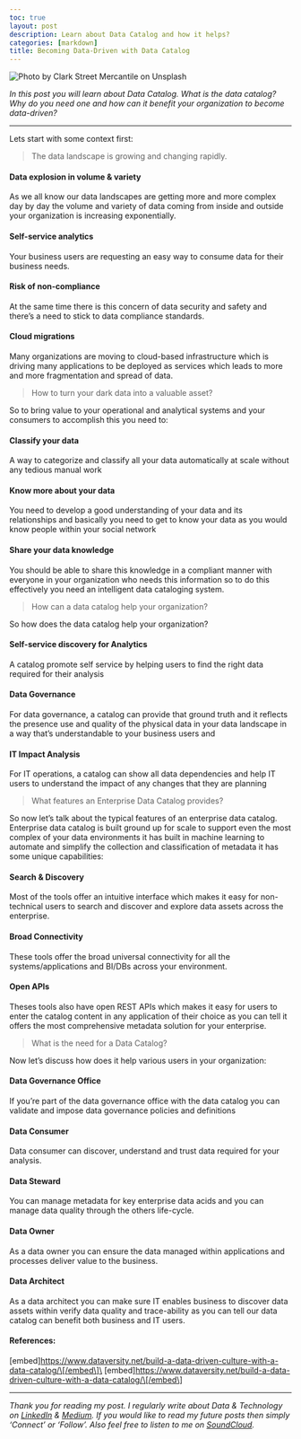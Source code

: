 ```yaml
---
toc: true
layout: post
description: Learn about Data Catalog and how it helps?
categories: [markdown]
title: Becoming Data-Driven with Data Catalog
---
```


![Photo by [Clark Street Mercantile](https://unsplash.com/photos/S042liZk3A8?utm_source=unsplash&utm_medium=referral&utm_content=creditCopyText) on [Unsplash](https://unsplash.com/@mercantile?utm_source=unsplash&utm_medium=referral&utm_content=creditCopyText)](https://cdn-images-1.medium.com/max/1200/1*4swA58jt3B9r6eQhQPm1vA.png)

*In this post you will learn about Data Catalog. What is the data catalog? Why do you need one and how can it benefit your organization to become data-driven?*

------------------------------------------------------------------------

Lets start with some context first:

> The data landscape is growing and changing rapidly.

#### Data explosion in volume & variety

As we all know our data landscapes are getting more and more complex day by day the volume and variety of data coming from inside and outside your organization is increasing exponentially.

#### Self-service analytics

Your business users are requesting an easy way to consume data for their business needs.

#### Risk of non-compliance

At the same time there is this concern of data security and safety and there’s a need to stick to data compliance standards.

#### Cloud migrations

Many organizations are moving to cloud-based infrastructure which is driving many applications to be deployed as services which leads to more and more fragmentation and spread of data.

> How to turn your dark data into a valuable asset?

So to bring value to your operational and analytical systems and your consumers to accomplish this you need to:

#### Classify your data

A way to categorize and classify all your data automatically at scale without any tedious manual work

#### Know more about your data

You need to develop a good understanding of your data and its relationships and basically you need to get to know your data as you would know people within your social network

#### Share your data knowledge

You should be able to share this knowledge in a compliant manner with everyone in your organization who needs this information so to do this effectively you need an intelligent data cataloging system.

> How can a data catalog help your organization?

So how does the data catalog help your organization?

#### Self-service discovery for Analytics

A catalog promote self service by helping users to find the right data required for their analysis

#### Data Governance

For data governance, a catalog can provide that ground truth and it reflects the presence use and quality of the physical data in your data landscape in a way that’s understandable to your business users and

#### IT Impact Analysis

For IT operations, a catalog can show all data dependencies and help IT users to understand the impact of any changes that they are planning

> What features an Enterprise Data Catalog provides?

So now let’s talk about the typical features of an enterprise data catalog. Enterprise data catalog is built ground up for scale to support even the most complex of your data environments it has built in machine learning to automate and simplify the collection and classification of metadata it has some unique capabilities:

#### Search & Discovery

Most of the tools offer an intuitive interface which makes it easy for non-technical users to search and discover and explore data assets across the enterprise.

#### Broad Connectivity

These tools offer the broad universal connectivity for all the systems/applications and BI/DBs across your environment.

#### Open APIs

Theses tools also have open REST APIs which makes it easy for users to enter the catalog content in any application of their choice as you can tell it offers the most comprehensive metadata solution for your enterprise.

> What is the need for a Data Catalog?

Now let’s discuss how does it help various users in your organization:

#### Data Governance Office

If you’re part of the data governance office with the data catalog you can validate and impose data governance policies and definitions

#### Data Consumer

Data consumer can discover, understand and trust data required for your analysis.

#### Data Steward

You can manage metadata for key enterprise data acids and you can manage data quality through the others life-cycle.

#### Data Owner

As a data owner you can ensure the data managed within applications and processes deliver value to the business.

#### Data Architect

As a data architect you can make sure IT enables business to discover data assets within verify data quality and trace-ability as you can tell our data catalog can benefit both business and IT users.

#### References:

\[embed\]https://www.dataversity.net/build-a-data-driven-culture-with-a-data-catalog/\[/embed\]\
\[embed\]https://www.dataversity.net/build-a-data-driven-culture-with-a-data-catalog/\[/embed\]

------------------------------------------------------------------------

*Thank you for reading my post. I regularly write about Data & Technology on* [*LinkedIn*](https://www.linkedin.com/today/posts/ankitrathi) *&* [*Medium*](https://medium.com/@rathi.ankit)*. If you would like to read my future posts then simply ‘Connect’ or ‘Follow’. Also feel free to listen to me on* [*SoundCloud*](https://soundcloud.com/ankitrathi)*.*
